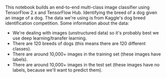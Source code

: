 This notebook builds an end-to-end multi-class image classifier using TensorFlow 2.x and TensorFlow Hub.
Identifying the breed of a dog given an image of a dog.
The data we're using is from Kaggle's dog breed identification competition.
Some information about the data:

* We're dealing with images (unstructured data) so it's probably best we use deep learning/transfer learning.
* There are 120 breeds of dogs (this means there are 120 different classes).
* There are around 10,000+ images in the training set (these images have labels).
* There are around 10,000+ images in the test set (these images have no labels, because we'll want to predict them).
